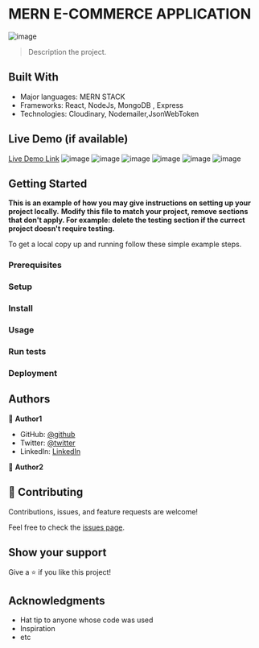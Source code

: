 

#  MERN E-COMMERCE APPLICATION
![image](https://user-images.githubusercontent.com/11340240/189173785-ab42de18-1c5c-4034-a2fe-b9e6e482d478.png)


> Description the project.


## Built With

- Major languages: MERN STACK
- Frameworks: React, NodeJs, MongoDB , Express
- Technologies: Cloudinary, Nodemailer,JsonWebToken

## Live Demo (if available)

[Live Demo Link](https://ibn-sina-app.herokuapp.com/)
![image](https://user-images.githubusercontent.com/11340240/189173842-8197ee77-6c6c-40a2-8e87-5320853998ef.png)
![image](https://user-images.githubusercontent.com/11340240/189174096-eb75123e-fd33-4d4f-946b-6fafabe8eea8.png)
![image](https://user-images.githubusercontent.com/11340240/189173863-0049b8e7-0773-4ee2-8c64-888c95ebd871.png)
![image](https://user-images.githubusercontent.com/11340240/189173895-1277eb6f-9966-4aa2-9eda-91938d04f29b.png)
![image](https://user-images.githubusercontent.com/11340240/189173910-fde37666-2f4e-4baf-8de4-d505106941c4.png)
![image](https://user-images.githubusercontent.com/11340240/189173935-48e3821b-93e2-4e3e-9173-06cee02a0065.png)


## Getting Started

**This is an example of how you may give instructions on setting up your project locally.**
**Modify this file to match your project, remove sections that don't apply. For example: delete the testing section if the currect project doesn't require testing.**


To get a local copy up and running follow these simple example steps.

### Prerequisites

### Setup

### Install

### Usage

### Run tests

### Deployment



## Authors

👤 **Author1**


- GitHub: [@github](https://github.com/zied2112)
- Twitter: [@twitter](https://twitter.com/AmorZied1996)
- LinkedIn: [LinkedIn](https://www.linkedin.com/in/zied-ben-amor-924908149/)


👤 **Author2**


## 🤝 Contributing

Contributions, issues, and feature requests are welcome!

Feel free to check the [issues page](../../issues/).

## Show your support

Give a ⭐️ if you like this project!

## Acknowledgments

- Hat tip to anyone whose code was used
- Inspiration
- etc

